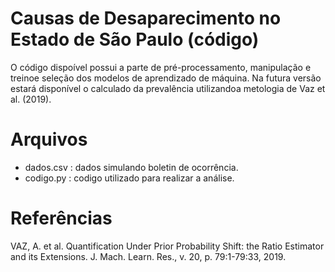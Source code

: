 # Causas de Desaparecimento no Estado de São Paulo (código)
O código dispoível possui a parte de pré-processamento, manipulação e treinoe seleção dos modelos de aprendizado de máquina. 
Na futura versão estará disponível o calculado da prevalência utilizandoa metologia de Vaz et al. (2019).

# Arquivos
* dados.csv : dados simulando boletin de ocorrência.
* codigo.py : codigo utilizado para realizar a análise.

# Referências
VAZ, A. et al. Quantification Under Prior Probability Shift: the Ratio Estimator and its Extensions. J. Mach. Learn. Res., v. 20, p. 79:1-79:33, 2019.
